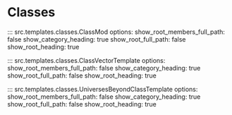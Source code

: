 # Classes

::: src.templates.classes.ClassMod
    options:
        show_root_members_full_path: false
        show_category_heading: true
        show_root_full_path: false
        show_root_heading: true

::: src.templates.classes.ClassVectorTemplate
    options:
        show_root_members_full_path: false
        show_category_heading: true
        show_root_full_path: false
        show_root_heading: true

::: src.templates.classes.UniversesBeyondClassTemplate
    options:
        show_root_members_full_path: false
        show_category_heading: true
        show_root_full_path: false
        show_root_heading: true
